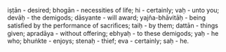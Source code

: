 iṣṭān - desired; bhogān - necessities of life; hi - certainly; vaḥ - unto you; devāḥ - the demigods; dāsyante - will award; yajña-bhāvitāḥ - being satisﬁed by the performance of sacriﬁces; taiḥ - by them; dattān - things given; apradāya - without offering; ebhyaḥ - to these demigods; yaḥ - he who; bhuṅkte - enjoys; stenaḥ - thief; eva - certainly; saḥ - he.